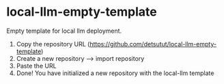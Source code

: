 # local-llm-empty-template

Empty template for local llm deployment.

1) Copy the repository URL (https://github.com/detsutut/local-llm-empty-template)
2) Create a new repository --> import repository
3) Paste the URL
4) Done! You have initialized a new repository with the local-llm template
